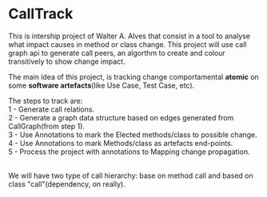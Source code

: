 # CallTrack
This is intership project of Walter A. Alves that consist in a tool to analyse what impact causes in method or class change. 
This project will use call graph api  to generate call peers, an algorthm to create and colour transitively to show change impact.


The main idea of this project, is tracking change comportamental <b>atomic</b> on some <b>software artefacts</b>(like Use Case, Test Case, etc).

The steps to track are:</br>
  1 - Generate call relations.</br>
  2 - Generate a graph data structure based on edges generated from CallGraph(from step 1).</br>
  3 - Use Annotations to mark the Elected methods/class to possible change.</br>
  4 - Use Annotations to mark Methods/class as artefacts end-points.</br>
  5 - Process the project with annotations to Mapping change propagation.</br></br>

We will have two type of call hierarchy: base on method call and based on class "call"(dependency, on really).

